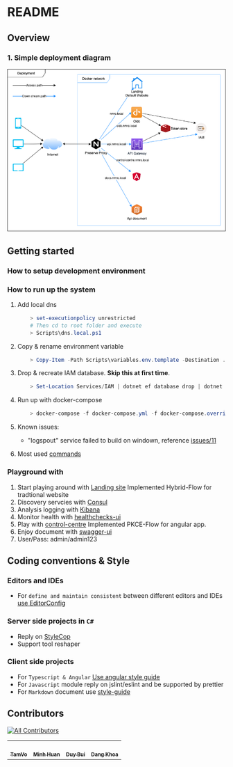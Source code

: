 # README

## Overview

### 1. Simple deployment diagram

![Downstream](Docs/Images/deployment.png)

## Getting started

### How to setup development environment

### How to run up the system

1. Add local dns

    ```powershell
        > set-executionpolicy unrestricted
        # Then cd to root folder and execute
        > Scripts\dns.local.ps1
    ```

1. Copy & rename environment variable

    ```powershell
        > Copy-Item -Path Scripts\variables.env.template -Destination .env
    ```

1. Drop & recreate IAM database. **Skip this at first time**.

    ```powershell
        > Set-Location Services/IAM | dotnet ef database drop | dotnet ef database update
    ```

1. Run up with docker-compose

    ```powershell
        > docker-compose -f docker-compose.yml -f docker-compose.override.yml -f DevOnly/docker-compose.yml -f Elk/docker-compose.yml -f Clients/docker-compose.yml up -d
    ```

1. Known issues:

    - "logspout" service failed to build on windown, reference [issues/11](https://github.com/TamVoMinh/netmicro/issues/11)

1. Most used [commands](DOCKER.md)

### Playground with

1. Start playing around with [Landing site](http://nmro.local/) Implemented Hybrid-Flow for tradtional website
1. Discovery servcies with [Consul](http://isys.nmro.local/)
1. Analysis logging with [Kibana](http://isys.nmro.local/elk/)
1. Monitor health with [healthchecks-ui](http://isys.nmro.local/health/status/)
1. Play with [control-centre](http://control-centre.nmro.local/) Implemented PKCE-Flow for angular app.
1. Enjoy document with [swagger-ui](http://docs.nmro.local/)
1. User/Pass: admin/admin123

## Coding conventions & Style

### Editors and IDEs

* For `define and maintain consistent` between different editors and IDEs [use EditorConfig](http://editorconfig.org)

### Server side projects in `C#`

* Reply on [StyleCop](https://github.com/StyleCop/StyleCop.ReSharper)
* Support tool reshaper

### Client side projects

* For `Typescript & Angular` [Use angular style guide](https://angular.io/guide/styleguide)
* For `Javascript` module reply on jslint/eslint and be supported by prettier
* For `Markdown` document use [style-guide](https://arcticicestudio.github.io/styleguide-markdown/rules/)

## Contributors
<!-- ALL-CONTRIBUTORS-BADGE:START - Do not remove or modify this section -->
[![All Contributors](https://img.shields.io/badge/all_contributors-4-orange.svg?style=flat-square)](#contributors)
<!-- ALL-CONTRIBUTORS-BADGE:END --> 
 <!-- ALL-CONTRIBUTORS-LIST:START - Do not remove or modify this section -->
<!-- prettier-ignore-start -->
<!-- markdownlint-disable -->
<table>
  <tr>
    <td align="center"><a href="https://github.com/TamVoMinh"><img src="https://avatars2.githubusercontent.com/u/21242164?v=4" width="100px;" alt=""/><br /><sub><b>TamVo</b></sub></a></td>
    <td align="center"><a href="https://github.com/minhhuan2210"><img src="https://avatars1.githubusercontent.com/u/43345758?v=4" width="100px;" alt=""/><br /><sub><b>Minh Huan</b></sub></a></td>
    <td align="center"><a href="https://github.com/duybt"><img src="https://avatars3.githubusercontent.com/u/16505992?v=4" width="100px;" alt=""/><br /><sub><b>Duy Bui</b></sub></a></td>
    <td align="center"><a href="https://github.com/VuDangKhoa1993"><img src="https://avatars1.githubusercontent.com/u/26622008?v=4" width="100px;" alt=""/><br /><sub><b>Dang Khoa</b></sub></a></td>
  </tr>
</table>

<!-- markdownlint-enable -->
<!-- prettier-ignore-end -->
<!-- ALL-CONTRIBUTORS-LIST:END -->

